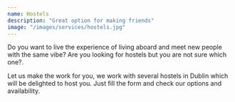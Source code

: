 ```yaml
---
name: Hostels
description: "Great option for making friends"
image: "/images/services/hostels.jpg"
---
```


Do you want to live the experience of living aboard and meet new people with the same vibe? 
Are you looking for hostels but you are not sure which one?.

Let us make the work for you, we work with several hostels in Dublin which will be delighted to host you. Just fill the form and check our options and availability.
